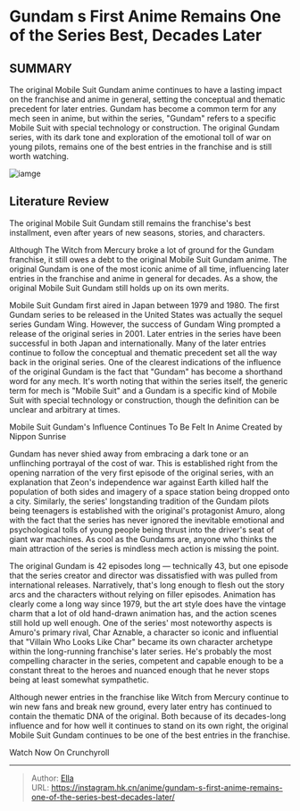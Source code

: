 # Gundam s First Anime Remains One of the Series  Best, Decades Later


## SUMMARY 



  The original Mobile Suit Gundam anime continues to have a lasting impact on the franchise and anime in general, setting the conceptual and thematic precedent for later entries.   Gundam has become a common term for any mech seen in anime, but within the series, &#34;Gundam&#34; refers to a specific Mobile Suit with special technology or construction.   The original Gundam series, with its dark tone and exploration of the emotional toll of war on young pilots, remains one of the best entries in the franchise and is still worth watching.  

![iamge](https://static1.srcdn.com/wordpress/wp-content/uploads/2023/09/gundam-s-first-anime-remains-one-of-the-series-best-decades-later.jpg)

## Literature Review

The original Mobile Suit Gundam still remains the franchise&#39;s best installment, even after years of new seasons, stories, and characters.




Although The Witch from Mercury broke a lot of ground for the Gundam franchise, it still owes a debt to the original Mobile Suit Gundam anime. The original Gundam is one of the most iconic anime of all time, influencing later entries in the franchise and anime in general for decades. As a show, the original Mobile Suit Gundam still holds up on its own merits.




Mobile Suit Gundam first aired in Japan between 1979 and 1980. The first Gundam series to be released in the United States was actually the sequel series Gundam Wing. However, the success of Gundam Wing prompted a release of the original series in 2001. Later entries in the series have been successful in both Japan and internationally. Many of the later entries continue to follow the conceptual and thematic precedent set all the way back in the original series. One of the clearest indications of the influence of the original Gundam is the fact that &#34;Gundam&#34; has become a shorthand word for any mech. It&#39;s worth noting that within the series itself, the generic term for mech is &#34;Mobile Suit&#34; and a Gundam is a specific kind of Mobile Suit with special technology or construction, though the definition can be unclear and arbitrary at times.


 Mobile Suit Gundam&#39;s Influence Continues To Be Felt In Anime 
Created by Nippon Sunrise
          




Gundam has never shied away from embracing a dark tone or an unflinching portrayal of the cost of war. This is established right from the opening narration of the very first episode of the original series, with an explanation that Zeon&#39;s independence war against Earth killed half the population of both sides and imagery of a space station being dropped onto a city. Similarly, the series&#39; longstanding tradition of the Gundam pilots being teenagers is established with the original&#39;s protagonist Amuro, along with the fact that the series has never ignored the inevitable emotional and psychological tolls of young people being thrust into the driver&#39;s seat of giant war machines. As cool as the Gundams are, anyone who thinks the main attraction of the series is mindless mech action is missing the point.

          




The original Gundam is 42 episodes long — technically 43, but one episode that the series creator and director was dissatisfied with was pulled from international releases. Narratively, that&#39;s long enough to flesh out the story arcs and the characters without relying on filler episodes. Animation has clearly come a long way since 1979, but the art style does have the vintage charm that a lot of old hand-drawn animation has, and the action scenes still hold up well enough. One of the series&#39; most noteworthy aspects is Amuro&#39;s primary rival, Char Aznable, a character so iconic and influential that &#34;Villain Who Looks Like Char&#34; became its own character archetype within the long-running franchise&#39;s later series. He&#39;s probably the most compelling character in the series, competent and capable enough to be a constant threat to the heroes and nuanced enough that he never stops being at least somewhat sympathetic.

Although newer entries in the franchise like Witch from Mercury continue to win new fans and break new ground, every later entry has continued to contain the thematic DNA of the original. Both because of its decades-long influence and for how well it continues to stand on its own right, the original Mobile Suit Gundam continues to be one of the best entries in the franchise.




Watch Now On Crunchyroll



---

> Author: [Ella](https://instagram.hk.cn/)  
> URL: https://instagram.hk.cn/anime/gundam-s-first-anime-remains-one-of-the-series-best-decades-later/  

